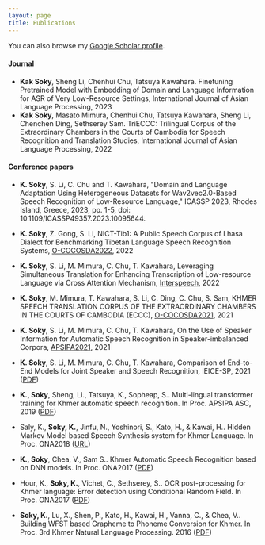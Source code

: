 ```yaml
---
layout: page
title: Publications
---
```


You can also browse my <a href="https://scholar.google.com/citations?user=221cQOgAAAAJ&hl=en" target="_blank">Google Scholar profile</a>.
<br />

#### Journal
- **Kak Soky**, Sheng Li, Chenhui Chu, Tatsuya Kawahara.
Finetuning Pretrained Model with Embedding of Domain and Language Information for ASR of Very Low-Resource Settings, International Journal of Asian Language Processing, 2023
- **Kak Soky**, Masato Mimura, Chenhui Chu, Tatsuya Kawahara, Sheng Li, Chenchen Ding, Sethserey Sam.
TriECCC: Trilingual Corpus of the Extraordinary Chambers in the Courts of Cambodia for Speech Recognition and Translation Studies, International Journal of Asian Language Processing, 2022

#### Conference papers
- **K. Soky**, S. Li, C. Chu and T. Kawahara, "Domain and Language Adaptation Using Heterogeneous Datasets for Wav2vec2.0-Based Speech Recognition of Low-Resource Language," ICASSP 2023, Rhodes Island, Greece, 2023, pp. 1-5, doi: 10.1109/ICASSP49357.2023.10095644.
- **K. Soky**, Z. Gong, S. Li, NICT-Tib1: A Public Speech Corpus of Lhasa Dialect for Benchmarking Tibetan Language Speech Recognition Systems, <a href="https://vlsp.org.vn/cocosda2022/" target="_blank">O-COCOSDA2022</a>, 2022
- **K. Soky**, S. Li, M. Mimura, C. Chu, T. Kawahara, Leveraging Simultaneous Translation for Enhancing Transcription of Low-resource Language via Cross Attention Mechanism, <a href="https://interspeech2022.org/" target="_blank">Interspeech</a>, 2022

- **K. Soky**, M. Mimura, T. Kawahara, S. Li, C. Ding, C. Chu, S. Sam, KHMER SPEECH TRANSLATION CORPUS OF THE EXTRAORDINARY CHAMBERS IN THE COURTS OF CAMBODIA (ECCC), <a href="https://www.colips.org/conferences/cocosda2021/wp/" target="_blank">O-COCOSDA2021</a>, 2021

- **K. Soky**, S. Li, M. Mimura, C. Chu, T. Kawahara, On the Use of Speaker Information for Automatic Speech Recognition in Speaker-imbalanced Corpora, <a href="https://www.apsipa2021.org/" target="_blank">APSIPA2021</a>, 2021

- **K. Soky**, S. Li, M. Mimura, C. Chu, T. Kawahara, Comparison of End-to-End Models for Joint Speaker and Speech Recognition, IEICE-SP, 2021 ([PDF](/static/pdf/IPSJ-SLP211360241.pdf))

- **K., Soky**, Sheng, Li., Tatsuya, K., Sopheap, S.. Multi-lingual transformer training for Khmer automatic speech recognition. In Proc. APSIPA ASC, 2019 ([PDF](http://sap.ist.i.kyoto-u.ac.jp/EN/bib/intl/SOK-APSIPA19.pdf))


- Saly, K., **Soky, K.**, Jinfu, N., Yoshinori, S., Kato, H., & Kawai, H.. Hidden Markov Model based Speech Synthesis system for Khmer Language.  In Proc. ONA2018 ([URL](https://doi.org/10.1109/CIFEr.2019.8759128))

- **K., Soky**, Chea, V., Sam S.. Khmer Automatic Speech Recognition based on DNN models.  In Proc. ONA2017 ([PDF](https://ona2019.niptict.edu.kh/ona2017/wp-content/uploads/2018/03/Khmer_ASR_DNN_models_final.pdf))

- Hour, K., **Soky, K.**, Vichet, C., Sethserey, S.. OCR post-processing for Khmer language: Error detection using Conditional Random Field.  In Proc. ONA2017 ([PDF](https://ona2019.niptict.edu.kh/ona2017/wp-content/uploads/paper/papers/paper/ona2017_OCR_post_processing_for_.pdf))

- **Soky, K.**, Lu, X., Shen, P., Kato, H., Kawai, H., Vanna, C., & Chea, V.. Building WFST based Grapheme to Phoneme Conversion for Khmer. In Proc. 3rd Khmer Natural Language Processing. 2016 ([PDF](/static/pdf/wfst_g2p.pdf))
<br /> 



